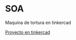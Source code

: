 # SOA

Maquina de tortura en tinkercad

[Proyecto en tinkercad](https://www.tinkercad.com/things/eEgpZcodtW8)
